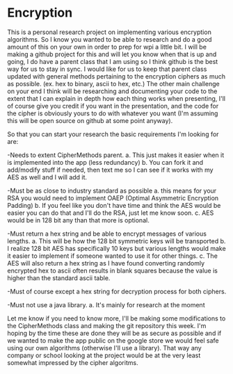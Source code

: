 # Encryption
This is a personal research project on implementing various encryption algorithms.
So I know you wanted to be able to research and do a good amount of this on your own in order to prep for wpi a little bit. 
I will be making a github project for this and will let you know when that is up and going, I do have a parent class that 
I am using so I think github is the best way for us to stay in sync. I would like for us to keep that parent class updated 
with general methods pertaining to the encryption ciphers as much as possible. (ex. hex to binary, ascii to hex, etc.) 
The other main challenge on your end I think will be researching and documenting your code to the extent that I can explain 
in depth how each thing works when presenting, I'll of course give you credit if you want in the presentation, and the code 
for the cipher is obviously yours to do with whatever you want (I'm assuming this will be open source on github at some point anyway).

So that you can start your research the basic requirements I'm looking for are:

-Needs to extent CipherMethods parent.
        a. This just makes it easier when it is implemented into the app (less redundancy)
        b. You can fork it and add/modify stuff if needed, then text me so I can see if it works with my AES as well and I will add it.

-Must be as close to industry standard as possible
        a. this means for your RSA you would need to implement OAEP (Optimal Asymmetric Encryption Padding)
        b. If you feel like you don't have time and think the AES would be easier you can do that and I'll do the RSA, just let me know soon.
		c. AES would be in 128 bit any than that more is optional.

-Must return a hex string and be able to encrypt messages of various lengths.
        a. This will be how the 128 bit symmetric keys will be transported
        b. I realize 128 bit AES has specifically 10 keys but various lengths would make it easier to implement if someone wanted to use it for other things.
        c. The AES will also return a hex string as I have found converting randomly encrypted hex to ascii often results in blank squares because the value is higher than the standard ascii table.
		
-Must of course except a hex string for decryption process for both ciphers.

-Must not use a java library.
		a. It's mainly for research at the moment


Let me know if you need to know more, I'll be making some modifications to the CipherMethods class and making the git repository this week.
I'm hoping by the time these are done they will be as secure as possible and if we wanted to make the app public on the google store we would
feel safe using our own algorithms (otherwise I'll use a library). That way any company or school looking at the project would be at the very 
least somewhat impressed by the cipher algoritms.
